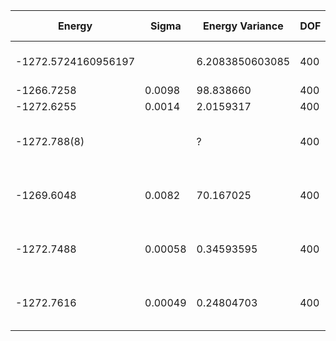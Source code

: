 | Energy              | Sigma   | Energy Variance | DOF | Method                                                 | Data Repository |
|---------------------|---------|-----------------|-----|--------------------------------------------------------|-----------------|
| -1272.5724160956197 |         | 6.2083850603085 | 400 | DMRG (bond dimension = 1024)                           |                 |
| -1266.7258          | 0.0098  | 98.838660       | 400 | RBM (alpha = 1)                                        |                 |
| -1272.6255          | 0.0014  | 2.0159317       | 400 | Jastrow baseline                                       |                 |
| -1272.788(8)        |         | ?               | 400 | DMRG on TPU (bond dimension = 32768), arXiv:2204.05693 |                 |
| -1269.6048          | 0.0082  | 70.167025       | 400 | 1D MPS-RNN (bond dimension = 64), arXiv:2206.12363     |                 |
| -1272.7488          | 0.00058 | 0.34593595      | 400 | 2D MPS-RNN (bond dimension = 64), arXiv:2206.12363     |                 |
| -1272.7616          | 0.00049 | 0.24804703      | 400 | Tensor-RNN (bond dimension = 64), arXiv:2206.12363     |                 |
